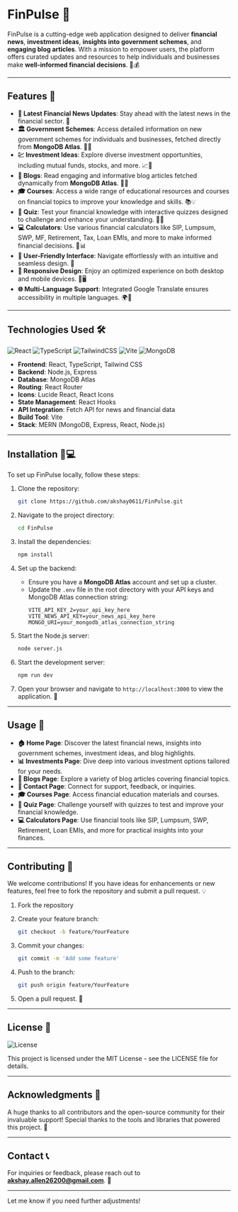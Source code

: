 # FinPulse 🚀

FinPulse is a cutting-edge web application designed to deliver **financial news**, **investment ideas**, **insights into government schemes**, and **engaging blog articles**. With a mission to empower users, the platform offers curated updates and resources to help individuals and businesses make **well-informed financial decisions**. 💼💰

---

## Features 🌟

- **📢 Latest Financial News Updates**: Stay ahead with the latest news in the financial sector. 🔄
- **🏛️ Government Schemes**: Access detailed information on new government schemes for individuals and businesses, fetched directly from **MongoDB Atlas**. 🏢💡
- **💹 Investment Ideas**: Explore diverse investment opportunities, including mutual funds, stocks, and more. 📈💸
- **📝 Blogs**: Read engaging and informative blog articles fetched dynamically from **MongoDB Atlas**. 📖✨
- **🎓 Courses**: Access a wide range of educational resources and courses on financial topics to improve your knowledge and skills. 📚💡
- **📝 Quiz**: Test your financial knowledge with interactive quizzes designed to challenge and enhance your understanding. 🧠💬
- **💻 Calculators**: Use various financial calculators like SIP, Lumpsum, SWP, MF, Retirement, Tax, Loan EMIs, and more to make informed financial decisions. 🧮📊
- **🎨 User-Friendly Interface**: Navigate effortlessly with an intuitive and seamless design. 🔧
- **📱 Responsive Design**: Enjoy an optimized experience on both desktop and mobile devices. 📱🖥️
- **🌐 Multi-Language Support**: Integrated Google Translate ensures accessibility in multiple languages. 🌍🔄
---

## Technologies Used 🛠️

![React](https://img.shields.io/badge/React-17.0.2-blue) ![TypeScript](https://img.shields.io/badge/TypeScript-4.5.4-blue) ![TailwindCSS](https://img.shields.io/badge/TailwindCSS-3.0-blue) ![Vite](https://img.shields.io/badge/Vite-2.7-purple) ![MongoDB](https://img.shields.io/badge/MongoDB_Atlas-Cloud-green)

- **Frontend**: React, TypeScript, Tailwind CSS  
- **Backend**: Node.js, Express  
- **Database**: MongoDB Atlas  
- **Routing**: React Router  
- **Icons**: Lucide React, React Icons  
- **State Management**: React Hooks  
- **API Integration**: Fetch API for news and financial data  
- **Build Tool**: Vite  
- **Stack**: MERN (MongoDB, Express, React, Node.js)

---

## Installation 🤝💻

To set up FinPulse locally, follow these steps:

1. Clone the repository:
   ```bash
   git clone https://github.com/akshay0611/FinPulse.git
   ```

2. Navigate to the project directory:
   ```bash
   cd FinPulse
   ```

3. Install the dependencies:
   ```bash
   npm install
   ```

4. Set up the backend:
   - Ensure you have a **MongoDB Atlas** account and set up a cluster.
   - Update the `.env` file in the root directory with your API keys and MongoDB Atlas connection string:
     ```plaintext
     VITE_API_KEY_2=your_api_key_here
     VITE_NEWS_API_KEY=your_news_api_key_here
     MONGO_URI=your_mongodb_atlas_connection_string
     ```

5. Start the Node.js server:
   ```bash
   node server.js
   ```

6. Start the development server:
   ```bash
   npm run dev
   ```

7. Open your browser and navigate to `http://localhost:3000` to view the application. 🎉

---

## Usage 📘

- **🏠 Home Page**: Discover the latest financial news, insights into government schemes, investment ideas, and blog highlights.  
- **📊 Investments Page**: Dive deep into various investment options tailored for your needs.  
- **📝 Blogs Page**: Explore a variety of blog articles covering financial topics.  
- **📧 Contact Page**: Connect for support, feedback, or inquiries.  
- **🎓 Courses Page**: Access financial education materials and courses.  
- **🧠 Quiz Page**: Challenge yourself with quizzes to test and improve your financial knowledge.  
- **💻 Calculators Page**: Use financial tools like SIP, Lumpsum, SWP, Retirement, Loan EMIs, and more for practical insights into your finances.

---

## Contributing 🤝

We welcome contributions! If you have ideas for enhancements or new features, feel free to fork the repository and submit a pull request. 💡

1. Fork the repository  
2. Create your feature branch:
   ```bash
   git checkout -b feature/YourFeature
   ```

3. Commit your changes:
   ```bash
   git commit -m 'Add some feature'
   ```

4. Push to the branch:
   ```bash
   git push origin feature/YourFeature
   ```

5. Open a pull request. 🚀

---

## License 📜

![License](https://img.shields.io/badge/License-MIT-green)

This project is licensed under the MIT License - see the LICENSE file for details.

---

## Acknowledgments 🙏

A huge thanks to all contributors and the open-source community for their invaluable support! Special thanks to the tools and libraries that powered this project. 👏

---

## Contact 📞

For inquiries or feedback, please reach out to **[akshay.allen26200@gmail.com](mailto:akshay.allen26200@gmail.com)**. 📧

---

Let me know if you need further adjustments!